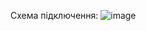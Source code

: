 Схема підключення:
![image](https://github.com/user-attachments/assets/01618ee9-eb8e-4d41-9673-b1351bfb1274)
